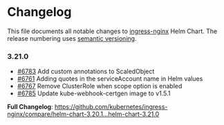 # Changelog

This file documents all notable changes to [ingress-nginx](https://github.com/kubernetes/ingress-nginx) Helm Chart. The release numbering uses [semantic versioning](http://semver.org).

### 3.21.0

* [#6783](https://github.com/kubernetes/ingress-nginx/pull/6783) Add custom annotations to ScaledObject
* [#6761](https://github.com/kubernetes/ingress-nginx/pull/6761) Adding quotes in the serviceAccount name in Helm values
* [#6767](https://github.com/kubernetes/ingress-nginx/pull/6767) Remove ClusterRole when scope option is enabled
* [#6785](https://github.com/kubernetes/ingress-nginx/pull/6785) Update kube-webhook-certgen image to v1.5.1

**Full Changelog**: https://github.com/kubernetes/ingress-nginx/compare/helm-chart-3.20.1...helm-chart-3.21.0
